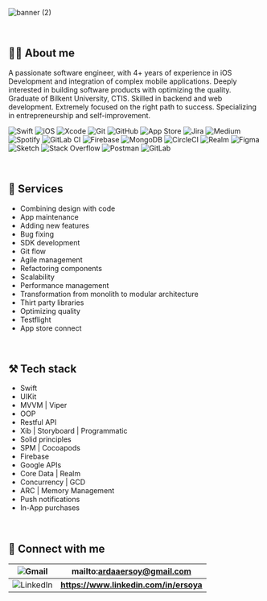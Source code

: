 ![banner (2)](https://github.com/ersoya/ersoya/assets/34229274/5dcf6457-2a2d-4ed2-99cf-7da4755fca72)

<br/>

## 👨‍💻 About me
A passionate software engineer, with 4+ years of experience in iOS Development and integration of complex mobile applications. Deeply interested in building software products with optimizing the quality. Graduate of Bilkent University, CTIS. Skilled in backend and web development. Extremely focused on the right path to success. Specializing in entrepreneurship and self-improvement.

![Swift](https://img.shields.io/badge/swift-F54A2A?style=for-the-badge&logo=swift&logoColor=white)
![iOS](https://img.shields.io/badge/iOS-000000?style=for-the-badge&logo=ios&logoColor=white)
![Xcode](https://img.shields.io/badge/Xcode-007ACC?style=for-the-badge&logo=Xcode&logoColor=white)
![Git](https://img.shields.io/badge/git-%23F05033.svg?style=for-the-badge&logo=git&logoColor=white)
![GitHub](https://img.shields.io/badge/github-%23121011.svg?style=for-the-badge&logo=github&logoColor=white)
![App Store](https://img.shields.io/badge/App_Store-0D96F6?style=for-the-badge&logo=app-store&logoColor=white)
![Jira](https://img.shields.io/badge/jira-%230A0FFF.svg?style=for-the-badge&logo=jira&logoColor=white)
![Medium](https://img.shields.io/badge/Medium-12100E?style=for-the-badge&logo=medium&logoColor=white)
![Spotify](https://img.shields.io/badge/Spotify-1ED760?style=for-the-badge&logo=spotify&logoColor=white)
![GitLab CI](https://img.shields.io/badge/gitlab%20ci-%23181717.svg?style=for-the-badge&logo=gitlab&logoColor=white)
![Firebase](https://img.shields.io/badge/Firebase-039BE5?style=for-the-badge&logo=Firebase&logoColor=white)
![MongoDB](https://img.shields.io/badge/MongoDB-%234ea94b.svg?style=for-the-badge&logo=mongodb&logoColor=white)
![CircleCI](https://img.shields.io/badge/circle%20ci-%23161616.svg?style=for-the-badge&logo=circleci&logoColor=white)
![Realm](https://img.shields.io/badge/Realm-39477F?style=for-the-badge&logo=realm&logoColor=white)
![Figma](https://img.shields.io/badge/figma-%23F24E1E.svg?style=for-the-badge&logo=figma&logoColor=white)
![Sketch](https://img.shields.io/badge/Sketch-FFB387?style=for-the-badge&logo=sketch&logoColor=black)
![Stack Overflow](https://img.shields.io/badge/-Stackoverflow-FE7A16?style=for-the-badge&logo=stack-overflow&logoColor=white)
![Postman](https://img.shields.io/badge/Postman-FF6C37?style=for-the-badge&logo=postman&logoColor=white)
![GitLab](https://img.shields.io/badge/gitlab-%23181717.svg?style=for-the-badge&logo=gitlab&logoColor=white)


<br/>

## 🎯 Services
* Combining design with code
* App maintenance
* Adding new features
* Bug fixing
* SDK development
* Git flow
* Agile management
* Refactoring components
* Scalability
* Performance management
* Transformation from monolith to modular architecture
* Thirt party libraries
* Optimizing quality
* Testflight
* App store connect

<br/>

## ⚒️ Tech stack
* Swift
* UIKit
* MVVM | Viper
* OOP
* Restful API
* Xib | Storyboard | Programmatic
* Solid principles
* SPM | Cocoapods
* Firebase
* Google APIs
* Core Data | Realm
* Concurrency | GCD
* ARC | Memory Management
* Push notifications
* In-App purchases

<br/>

## 🤙 Connect with me 
![Gmail](https://img.shields.io/badge/Gmail-D14836?style=for-the-badge&logo=gmail&logoColor=white) | mailto:ardaaersoy@gmail.com |
--- | --- |
![LinkedIn](https://img.shields.io/badge/linkedin-%230077B5.svg?style=for-the-badge&logo=linkedin&logoColor=white) | **https://www.linkedin.com/in/ersoya** |
